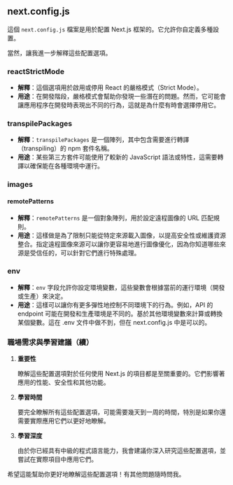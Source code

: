 ## next.config.js

這個 `next.config.js` 檔案是用於配置 Next.js 框架的。它允許你自定義多種設置。

當然，讓我進一步解釋這些配置選項。

### reactStrictMode

- **解釋**：這個選項用於啟用或停用 React 的嚴格模式（Strict Mode）。
- **用途**：在開發階段，嚴格模式會幫助你發現一些潛在的問題。然而，它可能會讓應用程序在開發時表現出不同的行為，這就是為什麼有時會選擇停用它。

### transpilePackages

- **解釋**：`transpilePackages` 是一個陣列，其中包含需要進行轉譯（transpiling）的 npm 套件名稱。
- **用途**：某些第三方套件可能使用了較新的 JavaScript 語法或特性，這需要轉譯以確保能在各種環境中運行。

### images

#### remotePatterns

- **解釋**：`remotePatterns` 是一個對象陣列，用於設定遠程圖像的 URL 匹配規則。
- **用途**：這樣做是為了限制只能從特定來源載入圖像，以提高安全性或維護資源整合。指定遠程圖像來源可以讓你更容易地進行圖像優化，因為你知道哪些來源是受信任的，可以針對它們進行特殊處理。

### env

- **解釋**：`env` 字段允許你設定環境變數，這些變數會根據當前的運行環境（開發或生產）來決定。
- **用途**：這樣可以讓你有更多彈性地控制不同環境下的行為。例如，API 的 endpoint 可能在開發和生產環境是不同的。基於其他環境變數來計算或轉換某個變數。這在 .env 文件中做不到，但在 next.config.js 中是可以的。

### 職場需求與學習建議（續）

1. **重要性**

    瞭解這些配置選項對於任何使用 Next.js 的項目都是至關重要的。它們影響著應用的性能、安全性和其他功能。

2. **學習時間**

    要完全瞭解所有這些配置選項，可能需要幾天到一周的時間，特別是如果你還需要實際應用它們以更好地瞭解。

3. **學習深度**

    由於你已經具有中級的程式語言能力，我會建議你深入研究這些配置選項，並嘗試在實際項目中應用它們。

希望這能幫助你更好地瞭解這些配置選項！有其他問題隨時問我。